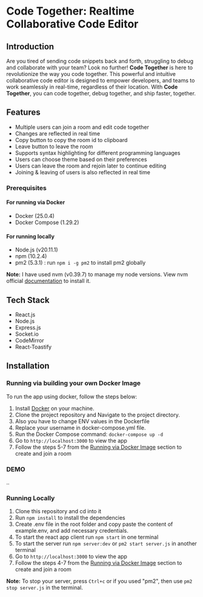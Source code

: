 # Code Together: Realtime Collaborative Code Editor

## Introduction

Are you tired of sending code snippets back and forth, struggling to debug and collaborate with your team? Look no further! **Code Together** is here to revolutionize the way you code together. This powerful and intuitive collaborative code editor is designed to empower developers, and teams to work seamlessly in real-time, regardless of their location. With **Code Together**, you can code together, debug together, and ship faster, together.

## Features

- Multiple users can join a room and edit code together
- Changes are reflected in real time
- Copy button to copy the room id to clipboard
- Leave button to leave the room
- Supports syntax highlighting for different programming languages
- Users can choose theme based on their preferences
- Users can leave the room and rejoin later to continue editing
- Joining & leaving of users is also reflected in real time

### Prerequisites

#### For running via Docker

- Docker (25.0.4)
- Docker Compose (1.29.2)

#### For running locally

- Node.js (v20.11.1)
- npm (10.2.4)
- pm2 (5.3.1) : run `npm i -g pm2` to install pm2 globally

**Note:** I have used nvm (v0.39.7) to manage my node versions. View nvm official [documentation](https://github.com/nvm-sh/nvm) to install it.

## Tech Stack

- React.js
- Node.js
- Express.js
- Socket.io
- CodeMirror
- React-Toastify

## Installation

### Running via building your own Docker Image

To run the app using docker, follow the steps below:

1. Install [Docker](https://www.docker.com/) on your machine.
2. Clone the project repository and Navigate to the project directory.
3. Also you have to change ENV values in the Dockerfile
4. Replace your username in docker-compose.yml file.
5. Run the Docker Compose command: `docker-compose up -d`
6. Go to `http://localhost:3000` to view the app
7. Follow the steps 5-7 from the [Running via Docker Image]() section to create and join a room

### DEMO
..

### Running Locally

1. Clone this repository and cd into it
2. Run `npm install` to install the dependencies
3. Create .env file in the root folder and copy paste the content of example.env, and add necessary credentials.
4. To start the react app client run `npm start` in one terminal
5. To start the server run `npm server:dev` or `pm2 start server.js` in another terminal
6. Go to `http://localhost:3000` to view the app
7. Follow the steps 4-7 from the [Running via Docker Image]() section to create and join a room

**Note:** To stop your server, press `Ctrl+c` or if you used "pm2", then use `pm2 stop server.js` in the terminal.


